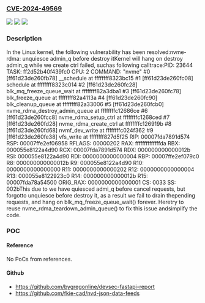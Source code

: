 ### [CVE-2024-49569](https://cve.mitre.org/cgi-bin/cvename.cgi?name=CVE-2024-49569)
![](https://img.shields.io/static/v1?label=Product&message=Linux&color=blue)
![](https://img.shields.io/static/v1?label=Version&message=958dc1d32c80566f58d18f05ef1f05bd32d172c1%3C%20427036030f4d796533dcadba9b845896cb6c10a7%20&color=brighgreen)
![](https://img.shields.io/static/v1?label=Vulnerability&message=n%2Fa&color=brighgreen)

### Description

In the Linux kernel, the following vulnerability has been resolved:nvme-rdma: unquiesce admin_q before destroy itKernel will hang on destroy admin_q while we create ctrl failed, suchas following calltrace:PID: 23644    TASK: ff2d52b40f439fc0  CPU: 2    COMMAND: "nvme" #0 [ff61d23de260fb78] __schedule at ffffffff8323bc15 #1 [ff61d23de260fc08] schedule at ffffffff8323c014 #2 [ff61d23de260fc28] blk_mq_freeze_queue_wait at ffffffff82a3dba1 #3 [ff61d23de260fc78] blk_freeze_queue at ffffffff82a4113a #4 [ff61d23de260fc90] blk_cleanup_queue at ffffffff82a33006 #5 [ff61d23de260fcb0] nvme_rdma_destroy_admin_queue at ffffffffc12686ce #6 [ff61d23de260fcc8] nvme_rdma_setup_ctrl at ffffffffc1268ced #7 [ff61d23de260fd28] nvme_rdma_create_ctrl at ffffffffc126919b #8 [ff61d23de260fd68] nvmf_dev_write at ffffffffc024f362 #9 [ff61d23de260fe38] vfs_write at ffffffff827d5f25    RIP: 00007fda7891d574  RSP: 00007ffe2ef06958  RFLAGS: 00000202    RAX: ffffffffffffffda  RBX: 000055e8122a4d90  RCX: 00007fda7891d574    RDX: 000000000000012b  RSI: 000055e8122a4d90  RDI: 0000000000000004    RBP: 00007ffe2ef079c0   R8: 000000000000012b   R9: 000055e8122a4d90    R10: 0000000000000000  R11: 0000000000000202  R12: 0000000000000004    R13: 000055e8122923c0  R14: 000000000000012b  R15: 00007fda78a54500    ORIG_RAX: 0000000000000001  CS: 0033  SS: 002bThis due to we have quiesced admi_q before cancel requests, but forgotto unquiesce before destroy it, as a result we fail to drain thepending requests, and hang on blk_mq_freeze_queue_wait() forever. Heretry to reuse nvme_rdma_teardown_admin_queue() to fix this issue andsimplify the code.

### POC

#### Reference
No PoCs from references.

#### Github
- https://github.com/bygregonline/devsec-fastapi-report
- https://github.com/fkie-cad/nvd-json-data-feeds

